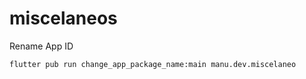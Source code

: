 # miscelaneos

Rename App ID

```
flutter pub run change_app_package_name:main manu.dev.miscelaneo
```
